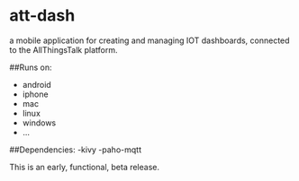 # att-dash
a mobile application for creating and managing IOT dashboards, connected to the AllThingsTalk platform.

##Runs on:
- android
- iphone
- mac
- linux
- windows
- ...

##Dependencies:
-kivy
-paho-mqtt

This is an early, functional, beta release.
